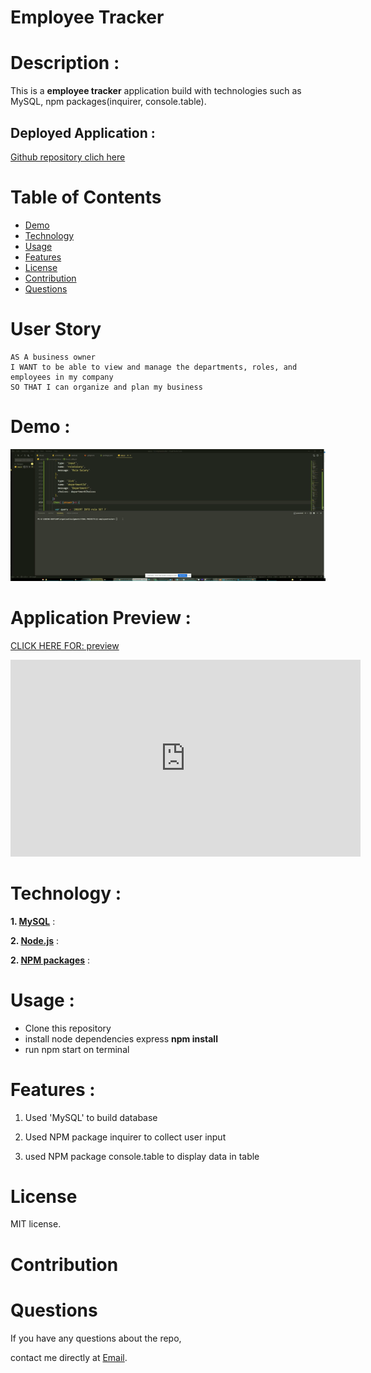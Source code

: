 # Employee Tracker



# Description :

This is a **employee tracker** application build with technologies such as MySQL, npm packages(inquirer, console.table).

## Deployed Application :
[Github repository clich here](https://github.com/LohithAmal/UFT-12-EMPLOYEE-TRACKER/settings/pages)


# Table of Contents
* [Demo](#demo)
* [Technology](#technology)
* [Usage](#usage)
* [Features](#features)
* [License](#license)
* [Contribution](#contribution)
* [Questions](#questions)

# User Story

```
AS A business owner
I WANT to be able to view and manage the departments, roles, and employees in my company
SO THAT I can organize and plan my business
```

# Demo :
![](\assets\images/aa.gif)

# Application Preview : 
[CLICK HERE FOR: preview](https://youtu.be/XFGnKl9anXs)

<iframe width="560" height="315" src="https://www.youtube.com/embed/XFGnKl9anXs" title="YouTube video player" frameborder="0" allow="accelerometer; autoplay; clipboard-write; encrypted-media; gyroscope; picture-in-picture" allowfullscreen></iframe>


# Technology : 

**1. [MySQL](https://www.mysql.com/)** :


**2. [Node.js](https://nodejs.org/en/)** : 

**2. [NPM packages](https://www.npmjs.com/)** : 


# Usage :

* Clone this repository
* install node dependencies express **npm install**
* run npm start on terminal


# Features :

1. Used 'MySQL' to build database

2. Used NPM package inquirer to collect user input

3. used NPM package console.table to display data in table


# License

 MIT license.

# Contribution



# Questions

If you have any questions about the repo, 

 contact me directly at [Email](mailto:lohith05amal@gmail.com).